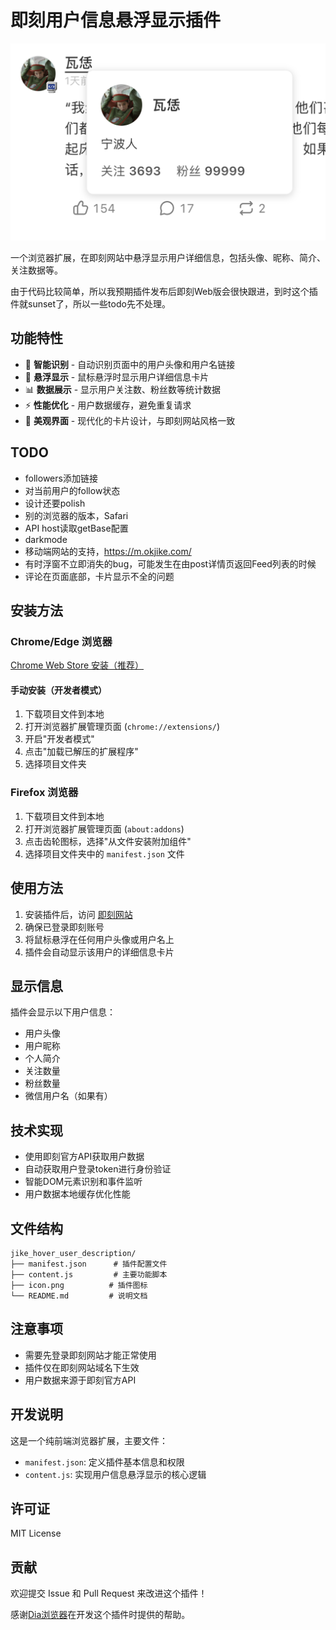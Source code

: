 # 即刻用户信息悬浮显示插件

![demo图片](demo.png)

一个浏览器扩展，在即刻网站中悬浮显示用户详细信息，包括头像、昵称、简介、关注数据等。

由于代码比较简单，所以我预期插件发布后即刻Web版会很快跟进，到时这个插件就sunset了，所以一些todo先不处理。

## 功能特性

- 🎯 **智能识别** - 自动识别页面中的用户头像和用户名链接
- 💫 **悬浮显示** - 鼠标悬浮时显示用户详细信息卡片
- 📊 **数据展示** - 显示用户关注数、粉丝数等统计数据
- ⚡ **性能优化** - 用户数据缓存，避免重复请求
- 🎨 **美观界面** - 现代化的卡片设计，与即刻网站风格一致

## TODO

- followers添加链接
- 对当前用户的follow状态
- 设计还要polish
- 别的浏览器的版本，Safari
- API host读取getBase配置
- darkmode
- 移动端网站的支持，https://m.okjike.com/
- 有时浮窗不立即消失的bug，可能发生在由post详情页返回Feed列表的时候
- 评论在页面底部，卡片显示不全的问题


## 安装方法

### Chrome/Edge 浏览器

[Chrome Web Store 安装（推荐）](https://chromewebstore.google.com/detail/hnbakdoibeogigpihopfjfjbacfmcfck?utm_source=item-share-cb)

#### 手动安装（开发者模式）
1. 下载项目文件到本地
2. 打开浏览器扩展管理页面 (`chrome://extensions/`)
3. 开启"开发者模式"
4. 点击"加载已解压的扩展程序"
5. 选择项目文件夹

### Firefox 浏览器

1. 下载项目文件到本地
2. 打开浏览器扩展管理页面 (`about:addons`)
3. 点击齿轮图标，选择"从文件安装附加组件"
4. 选择项目文件夹中的 `manifest.json` 文件

## 使用方法

1. 安装插件后，访问 [即刻网站](https://web.okjike.com)
2. 确保已登录即刻账号
3. 将鼠标悬浮在任何用户头像或用户名上
4. 插件会自动显示该用户的详细信息卡片

## 显示信息

插件会显示以下用户信息：

- 用户头像
- 用户昵称
- 个人简介
- 关注数量
- 粉丝数量
- 微信用户名（如果有）

## 技术实现

- 使用即刻官方API获取用户数据
- 自动获取用户登录token进行身份验证
- 智能DOM元素识别和事件监听
- 用户数据本地缓存优化性能

## 文件结构

```
jike_hover_user_description/
├── manifest.json      # 插件配置文件
├── content.js         # 主要功能脚本
├── icon.png          # 插件图标
└── README.md         # 说明文档
```

## 注意事项

- 需要先登录即刻网站才能正常使用
- 插件仅在即刻网站域名下生效
- 用户数据来源于即刻官方API

## 开发说明

这是一个纯前端浏览器扩展，主要文件：

- `manifest.json`: 定义插件基本信息和权限
- `content.js`: 实现用户信息悬浮显示的核心逻辑

## 许可证

MIT License

## 贡献

欢迎提交 Issue 和 Pull Request 来改进这个插件！ 

感谢[Dia浏览器](https://www.diabrowser.com/)在开发这个插件时提供的帮助。
